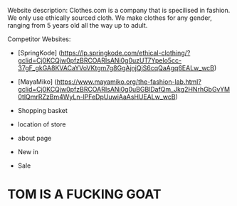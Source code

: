 Website description: 
Clothes.com is a company that is specilised in fashion. We only use ethically sourced cloth. We make clothes for any gender, ranging from 5 years old all the way up to adult.

Competitor Websites:
* [SpringKode] (https://lp.springkode.com/ethical-clothing/?gclid=Cj0KCQjw0pfzBRCOARIsANi0g0uzUT7Ypelo5cc-37gF_gkGA8KVACaYVoVKtgm7g8GgAjnjQjS6cqQaAgq6EALw_wcB)
* [MayaMiko] (https://www.mayamiko.org/the-fashion-lab.html?gclid=Cj0KCQjw0pfzBRCOARIsANi0g0uBGBlDafQm_Jkg2HNrhGbGvYM0tlQmrRZzBm4WyLn-lPFeDpUuwiAaAsHUEALw_wcB)




* Shopping basket
* location of store
* about page
* New in
* Sale


# TOM IS A FUCKING GOAT
